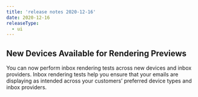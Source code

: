 ```yaml
---
title: 'release notes 2020-12-16'
date: 2020-12-16
releaseType:
  - ui
---
```


## New Devices Available for Rendering Previews

You can now perform inbox rendering tests across new devices and inbox providers. Inbox rendering tests help you ensure that your emails are displaying as intended across your customers’ preferred device types and inbox providers.
